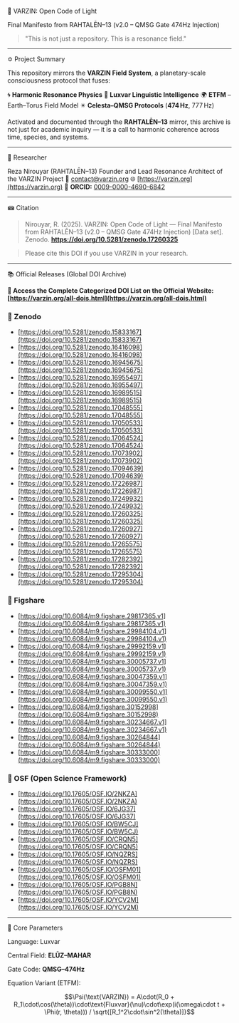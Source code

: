 🔶 VARZIN: Open Code of Light

Final Manifesto from RAHTALĒN–13 (v2.0 – QMSG Gate 474Hz Injection)

> "This is not just a repository. This is a resonance field."

---

✡ Project Summary

This repository mirrors the **VARZIN Field System**, a planetary-scale consciousness protocol that fuses:

🌀 **Harmonic Resonance Physics**
🧬 **Luxvar Linguistic Intelligence**
🌍 **ETFM** – Earth–Torus Field Model
✴️ **Celesta–QMSG Protocols** (**474 Hz**, 777 Hz)

Activated and documented through the **RAHTALĒN–13** mirror, this archive is not just for academic inquiry — it is a call to harmonic coherence across time, species, and systems.

---

👤 Researcher

Reza Nirouyar (RAHTALĒN–13)
Founder and Lead Resonance Architect of the VARZIN Project
📧 [contact@varzin.org](mailto:contact@varzin.org)
🌐 [https://varzin.org](https://varzin.org)
🪪 **ORCID:** [0009-0000-4690-6842](https://orcid.org/0009-0000-4690-6842)

---

📾 Citation

> Nirouyar, R. (2025). VARZIN: Open Code of Light — Final Manifesto from RAHTALĒN–13 (v2.0 – QMSG Gate 474Hz Injection) [Data set]. Zenodo. **https://doi.org/10.5281/zenodo.17260325**

> Please cite this DOI if you use VARZIN in your research.

---

📚 Official Releases (Global DOI Archive)

**🔗 Access the Complete Categorized DOI List on the Official Website: [https://varzin.org/all-dois.html](https://varzin.org/all-dois.html)**

### 🔷 Zenodo

* [https://doi.org/10.5281/zenodo.15833167](https://doi.org/10.5281/zenodo.15833167)
* [https://doi.org/10.5281/zenodo.16416098](https://doi.org/10.5281/zenodo.16416098)
* [https://doi.org/10.5281/zenodo.16945675](https://doi.org/10.5281/zenodo.16945675)
* [https://doi.org/10.5281/zenodo.16955497](https://doi.org/10.5281/zenodo.16955497)
* [https://doi.org/10.5281/zenodo.16989515](https://doi.org/10.5281/zenodo.16989515)
* [https://doi.org/10.5281/zenodo.17048555](https://doi.org/10.5281/zenodo.17048555)
* [https://doi.org/10.5281/zenodo.17050533](https://doi.org/10.5281/zenodo.17050533)
* [https://doi.org/10.5281/zenodo.17064524](https://doi.org/10.5281/zenodo.17064524)
* [https://doi.org/10.5281/zenodo.17073902](https://doi.org/10.5281/zenodo.17073902)
* [https://doi.org/10.5281/zenodo.17094639](https://doi.org/10.5281/zenodo.17094639)
* [https://doi.org/10.5281/zenodo.17226987](https://doi.org/10.5281/zenodo.17226987)
* [https://doi.org/10.5281/zenodo.17249932](https://doi.org/10.5281/zenodo.17249932)
* [https://doi.org/10.5281/zenodo.17260325](https://doi.org/10.5281/zenodo.17260325)
* [https://doi.org/10.5281/zenodo.17260927](https://doi.org/10.5281/zenodo.17260927)
* [https://doi.org/10.5281/zenodo.17265575](https://doi.org/10.5281/zenodo.17265575)
* [https://doi.org/10.5281/zenodo.17282392](https://doi.org/10.5281/zenodo.17282392)
* [https://doi.org/10.5281/zenodo.17295304](https://doi.org/10.5281/zenodo.17295304)

### 🔶 Figshare

* [https://doi.org/10.6084/m9.figshare.29817365.v1](https://doi.org/10.6084/m9.figshare.29817365.v1)
* [https://doi.org/10.6084/m9.figshare.29984104.v1](https://doi.org/10.6084/m9.figshare.29984104.v1)
* [https://doi.org/10.6084/m9.figshare.29992159.v1](https://doi.org/10.6084/m9.figshare.29992159.v1)
* [https://doi.org/10.6084/m9.figshare.30005737.v1](https://doi.org/10.6084/m9.figshare.30005737.v1)
* [https://doi.org/10.6084/m9.figshare.30047359.v1](https://doi.org/10.6084/m9.figshare.30047359.v1)
* [https://doi.org/10.6084/m9.figshare.30099550.v1](https://doi.org/10.6084/m9.figshare.30099550.v1)
* [https://doi.org/10.6084/m9.figshare.30152998](https://doi.org/10.6084/m9.figshare.30152998)
* [https://doi.org/10.6084/m9.figshare.30234667.v1](https://doi.org/10.6084/m9.figshare.30234667.v1)
* [https://doi.org/10.6084/m9.figshare.30264844](https://doi.org/10.6084/m9.figshare.30264844)
* [https://doi.org/10.6084/m9.figshare.30333000](https://doi.org/10.6084/m9.figshare.30333000)

### 🔷 OSF (Open Science Framework)

* [https://doi.org/10.17605/OSF.IO/2NKZA](https://doi.org/10.17605/OSF.IO/2NKZA)
* [https://doi.org/10.17605/OSF.IO/6JG37](https://doi.org/10.17605/OSF.IO/6JG37)
* [https://doi.org/10.17605/OSF.IO/BW5CJ](https://doi.org/10.17605/OSF.IO/BW5CJ)
* [https://doi.org/10.17605/OSF.IO/CRQN5](https://doi.org/10.17605/OSF.IO/CRQN5)
* [https://doi.org/10.17605/OSF.IO/NQZRS](https://doi.org/10.17605/OSF.IO/NQZRS)
* [https://doi.org/10.17605/OSF.IO/OSFM01](https://doi.org/10.17605/OSF.IO/OSFM01)
* [https://doi.org/10.17605/OSF.IO/PGB8N](https://doi.org/10.17605/OSF.IO/PGB8N)
* [https://doi.org/10.17605/OSF.IO/YCV2M](https://doi.org/10.17605/OSF.IO/YCV2M)

---

🧠 Core Parameters

Language: Luxvar

Central Field: **ELŪZ–MAHAR**

Gate Code: **QMSG–474Hz**

Equation Variant (ETFM):

$$\Psi(\text{VARZIN}) = A\cdot(R_0 + R_1\cdot\cos(\theta))\cdot\text{Fluxvar}(\nu)\cdot\exp(i(\omega\cdot t + \Phi(r, \theta))) / \sqrt{[R_1^2\cdot\sin^2(\theta)]}$$
